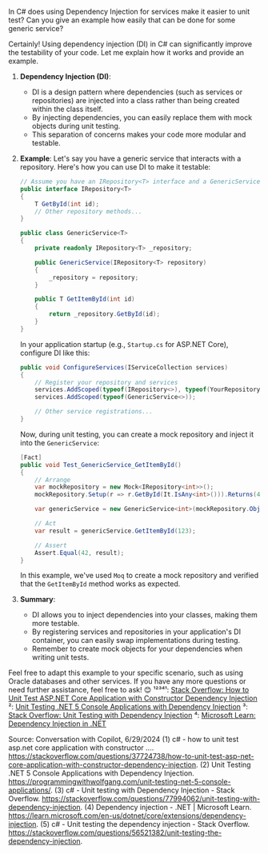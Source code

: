 In C# does using Dependency Injection for services make it easier to unit test?  Can you give an example how easily that can be done for some generic service?

Certainly! Using dependency injection (DI) in C# can significantly improve the testability of your code. Let me explain how it works and provide an example.

1. **Dependency Injection (DI)**:
   - DI is a design pattern where dependencies (such as services or repositories) are injected into a class rather than being created within the class itself.
   - By injecting dependencies, you can easily replace them with mock objects during unit testing.
   - This separation of concerns makes your code more modular and testable.

2. **Example**:
   Let's say you have a generic service that interacts with a repository. Here's how you can use DI to make it testable:

   ```csharp
   // Assume you have an IRepository<T> interface and a GenericService<T> class:
   public interface IRepository<T>
   {
       T GetById(int id);
       // Other repository methods...
   }

   public class GenericService<T>
   {
       private readonly IRepository<T> _repository;

       public GenericService(IRepository<T> repository)
       {
           _repository = repository;
       }

       public T GetItemById(int id)
       {
           return _repository.GetById(id);
       }
   }
   ```

   In your application startup (e.g., `Startup.cs` for ASP.NET Core), configure DI like this:

   ```csharp
   public void ConfigureServices(IServiceCollection services)
   {
       // Register your repository and services
       services.AddScoped(typeof(IRepository<>), typeof(YourRepository<>));
       services.AddScoped(typeof(GenericService<>));

       // Other service registrations...
   }
   ```

   Now, during unit testing, you can create a mock repository and inject it into the `GenericService`:

   ```csharp
   [Fact]
   public void Test_GenericService_GetItemById()
   {
       // Arrange
       var mockRepository = new Mock<IRepository<int>>();
       mockRepository.Setup(r => r.GetById(It.IsAny<int>())).Returns(42);

       var genericService = new GenericService<int>(mockRepository.Object);

       // Act
       var result = genericService.GetItemById(123);

       // Assert
       Assert.Equal(42, result);
   }
   ```

   In this example, we've used `Moq` to create a mock repository and verified that the `GetItemById` method works as expected.

3. **Summary**:
   - DI allows you to inject dependencies into your classes, making them more testable.
   - By registering services and repositories in your application's DI container, you can easily swap implementations during testing.
   - Remember to create mock objects for your dependencies when writing unit tests.

Feel free to adapt this example to your specific scenario, such as using Oracle databases and other services. If you have any more questions or need further assistance, feel free to ask! 😊 ¹²³⁴¹: [Stack Overflow: How to Unit Test ASP.NET Core Application with Constructor Dependency Injection](https://stackoverflow.com/questions/37724738/how-to-unit-test-asp-net-core-application-with-constructor-dependency-injection)
²: [Unit Testing .NET 5 Console Applications with Dependency Injection](https://programmingwithwolfgang.com/unit-testing-net-5-console-applications/)
³: [Stack Overflow: Unit Testing with Dependency Injection](https://stackoverflow.com/questions/77994062/unit-testing-with-dependency-injection)
⁴: [Microsoft Learn: Dependency Injection in .NET](https://learn.microsoft.com/en-us/dotnet/core/extensions/dependency-injection)

Source: Conversation with Copilot, 6/29/2024
(1) c# - how to unit test asp.net core application with constructor .... https://stackoverflow.com/questions/37724738/how-to-unit-test-asp-net-core-application-with-constructor-dependency-injection.
(2) Unit Testing .NET 5 Console Applications with Dependency Injection. https://programmingwithwolfgang.com/unit-testing-net-5-console-applications/.
(3) c# - Unit testing with Dependency Injection - Stack Overflow. https://stackoverflow.com/questions/77994062/unit-testing-with-dependency-injection.
(4) Dependency injection - .NET | Microsoft Learn. https://learn.microsoft.com/en-us/dotnet/core/extensions/dependency-injection.
(5) c# - Unit testing the dependency injection - Stack Overflow. https://stackoverflow.com/questions/56521382/unit-testing-the-dependency-injection.